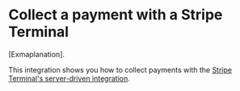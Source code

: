 # Collect a payment with a Stripe Terminal

[Exmaplanation].

This integration shows you how to collect payments with the
[Stripe Terminal's server-driven integration]().
